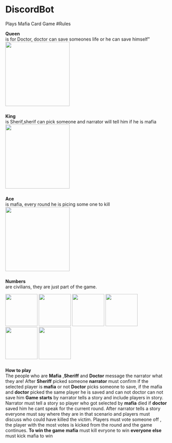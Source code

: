 # DiscordBot
Plays Mafia Card Game
#Rules

**Queen** \
is for Doctor, doctor can save someones life or he can save himself" \
<img src="https://media.discordapp.net/attachments/667837251203366923/762433086038212648/QUEEN.png"  width="200"/>


###
**King**  \
is Sherif,sherif can pick someone and narrator will tell him if he is mafia \
<img src="https://cdn.discordapp.com/attachments/667837251203366923/762433078056321044/KING.png"  width="200"/>
###
**Ace** \
is mafia, every round he is picing some one to kill \
<img src="https://cdn.discordapp.com/attachments/667837251203366923/762433075690340352/AS.png"  width="200"/>
###
**Numbers** \
are civilians, they are just part of the game.

<p align="left">
<img src="https://cdn.discordapp.com/attachments/667837251203366923/762435877645058080/8.png"  width="100"/>
<img src="https://cdn.discordapp.com/attachments/667837251203366923/762435879960313906/7.png"  width="100"/>
<img src="https://cdn.discordapp.com/attachments/667837251203366923/762435881193308160/6.png"  width="100"/>
<img src="https://cdn.discordapp.com/attachments/667837251203366923/762435882245685358/5.png"  width="100"/>
<img src="https://cdn.discordapp.com/attachments/667837251203366923/762435884032851989/4.png"  width="100"/>
<img src="https://cdn.discordapp.com/attachments/667837251203366923/762435885320241183/3.png"  width="100"/>
</p>


###
###
**How to play** \
The people who are **Mafia** ,**Sheriff** and **Doctor** message the narrator what they are! After **Sheriff** picked someone **narrator** must confirm if the selected player is **mafia** or not **Doctor** picks someone to save, if the mafia and **doctor** picked the same player he is saved and can  not doctor can not save him **Game starts** by narrator  tells a story and include players in story. Narrator must tell a story so player who got selected by **mafia** died if **doctor** saved him he cant speak for the current round.  After narrator tells a story everyone must say where they are in that scenario and players must discuss who could have killed the victim. Players must vote someone off , the player with the most votes is kicked from the round  and the game continues. **To win the game** **mafia** must kill evryone to win **everyone else** must kick mafia to win  
